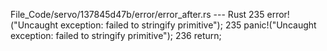 File_Code/servo/137845d47b/error/error_after.rs --- Rust
235                     error!("Uncaught exception: failed to stringify primitive");                                                                         235                     panic!("Uncaught exception: failed to stringify primitive");
236                     return;                                                                                                                                  

